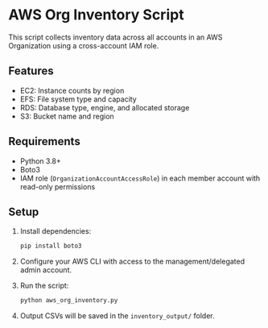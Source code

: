 # AWS Org Inventory Script

This script collects inventory data across all accounts in an AWS Organization using a cross-account IAM role.

## Features
- EC2: Instance counts by region
- EFS: File system type and capacity
- RDS: Database type, engine, and allocated storage
- S3: Bucket name and region

## Requirements
- Python 3.8+
- Boto3
- IAM role (`OrganizationAccountAccessRole`) in each member account with read-only permissions

## Setup

1. Install dependencies:
    ```bash
    pip install boto3
    ```

2. Configure your AWS CLI with access to the management/delegated admin account.

3. Run the script:
    ```bash
    python aws_org_inventory.py
    ```

4. Output CSVs will be saved in the `inventory_output/` folder.
